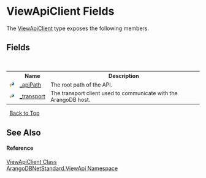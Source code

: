 # ViewApiClient Fields
 

The <a href="e1546b8a-e37d-ba73-c040-b7ef70ceb6b1">ViewApiClient</a> type exposes the following members.


## Fields
&nbsp;<table><tr><th></th><th>Name</th><th>Description</th></tr><tr><td>![Protected field](media/protfield.gif "Protected field")</td><td><a href="8564691a-2b07-f856-b86d-9551cf2244e2">_apiPath</a></td><td>
The root path of the API.</td></tr><tr><td>![Protected field](media/protfield.gif "Protected field")</td><td><a href="5fd5b754-7cf5-6491-f61f-c7d2808970d7">_transport</a></td><td>
The transport client used to communicate with the ArangoDB host.</td></tr></table>&nbsp;
<a href="#viewapiclient-fields">Back to Top</a>

## See Also


#### Reference
<a href="e1546b8a-e37d-ba73-c040-b7ef70ceb6b1">ViewApiClient Class</a><br /><a href="12cf6547-181e-bb5f-2514-6b9d674ede96">ArangoDBNetStandard.ViewApi Namespace</a><br />